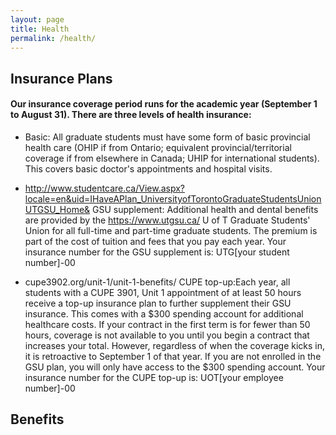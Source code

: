 ```yaml
---
layout: page
title: Health
permalink: /health/
---
```


## Insurance Plans

#### Our insurance coverage period runs for the academic year (September 1 to August 31). There are three levels of health insurance:

* Basic: All graduate students must have some form of basic provincial health care (OHIP if from Ontario; equivalent provincial/territorial coverage if from elsewhere in Canada; UHIP for international students). This covers basic doctor's appointments and hospital visits.

* http://www.studentcare.ca/View.aspx?locale=en&uid=IHaveAPlan_UniversityofTorontoGraduateStudentsUnionUTGSU_Home& GSU supplement: Additional health and dental benefits are provided by the https://www.utgsu.ca/ U of T Graduate Students' Union for all full-time and part-time graduate students. The premium is part of the cost of tuition and fees that you pay each year. Your insurance number for the GSU supplement is: UTG[your student number]-00

* cupe3902.org/unit-1/unit-1-benefits/ CUPE top-up:Each year, all students with a CUPE 3901, Unit 1 appointment of at least 50 hours receive a top-up insurance plan to further supplement their GSU insurance. This comes with a $300 spending account for additional healthcare costs. If your contract in the first term is for fewer than 50 hours, coverage is not available to you until you begin a contract that increases your total. However, regardless of when the coverage kicks in, it is retroactive to September 1 of that year. If you are not enrolled in the GSU plan, you will only have access to the $300 spending account. Your insurance number for the CUPE top-up is: UOT[your employee number]-00

## Benefits

